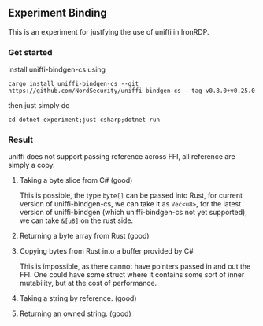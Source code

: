 ## Experiment Binding

This is an experiment for justfying the use of uniffi in IronRDP.

### Get started
install uniffi-bindgen-cs using
```
cargo install uniffi-bindgen-cs --git https://github.com/NordSecurity/uniffi-bindgen-cs --tag v0.8.0+v0.25.0
```

then just simply do 
```
cd dotnet-experiment;just csharp;dotnet run
```

### Result

uniffi does not support passing reference across FFI, all reference are simply a copy.

 1. Taking a byte slice from C# (good)

    This is possible, the type `byte[]` can be passed into Rust, for current version of uniffi-bindgen-cs, we can take it as `Vec<u8>`, for the latest version of uniffi-bindgen (which uniffi-bindgen-cs not yet supported), we can take `&[u8]` on the rust side.

2.  Returning a byte array from Rust (good)

3. Copying bytes from Rust into a buffer provided by C#

    This is impossible, as there cannot have pointers passed in and out the FFI. One could have some struct where it contains some sort of inner mutability, but at the cost of performance.

4. Taking a string by reference. (good)

5. Returning an owned string. (good)
